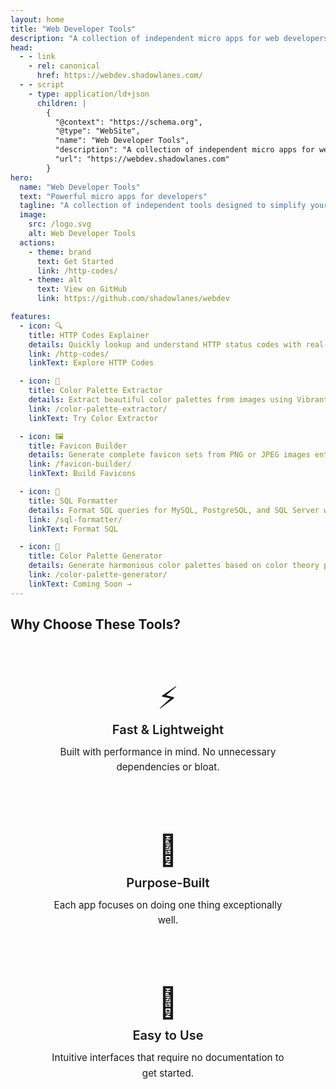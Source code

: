 ```yaml
---
layout: home
title: "Web Developer Tools"
description: "A collection of independent micro apps for web developers"
head:
  - - link
    - rel: canonical
      href: https://webdev.shadowlanes.com/
  - - script
    - type: application/ld+json
      children: |
        {
          "@context": "https://schema.org",
          "@type": "WebSite",
          "name": "Web Developer Tools",
          "description": "A collection of independent micro apps for web developers",
          "url": "https://webdev.shadowlanes.com"
        }
hero:
  name: "Web Developer Tools"
  text: "Powerful micro apps for developers"
  tagline: "A collection of independent tools designed to simplify your web development workflow"
  image:
    src: /logo.svg
    alt: Web Developer Tools
  actions:
    - theme: brand
      text: Get Started
      link: /http-codes/
    - theme: alt
      text: View on GitHub
      link: https://github.com/shadowlanes/webdev

features:
  - icon: 🔍
    title: HTTP Codes Explainer
    details: Quickly lookup and understand HTTP status codes with real-time search and detailed explanations for all standard codes.
    link: /http-codes/
    linkText: Explore HTTP Codes

  - icon: 🎨
    title: Color Palette Extractor
    details: Extract beautiful color palettes from images using Vibrant.js. Upload, extract, and export colors with ease.
    link: /color-palette-extractor/
    linkText: Try Color Extractor

  - icon: 🖼️
    title: Favicon Builder
    details: Generate complete favicon sets from PNG or JPEG images entirely in your browser. No server required.
    link: /favicon-builder/
    linkText: Build Favicons

  - icon: 📄
    title: SQL Formatter
    details: Format SQL queries for MySQL, PostgreSQL, and SQL Server with automatic formatting as you type.
    link: /sql-formatter/
    linkText: Format SQL

  - icon: 🌈
    title: Color Palette Generator
    details: Generate harmonious color palettes based on color theory principles. Perfect for design projects.
    link: /color-palette-generator/
    linkText: Coming Soon →
---
```


## Why Choose These Tools?

<div class="vp-features-wrapper">
  <div class="vp-feature">
    <div class="vp-feature-icon">⚡</div>
    <h3 class="vp-feature-title">Fast & Lightweight</h3>
    <p class="vp-feature-details">Built with performance in mind. No unnecessary dependencies or bloat.</p>
  </div>

  <div class="vp-feature">
    <div class="vp-feature-icon">🎯</div>
    <h3 class="vp-feature-title">Purpose-Built</h3>
    <p class="vp-feature-details">Each app focuses on doing one thing exceptionally well.</p>
  </div>

  <div class="vp-feature">
    <div class="vp-feature-icon">🚀</div>
    <h3 class="vp-feature-title">Easy to Use</h3>
    <p class="vp-feature-details">Intuitive interfaces that require no documentation to get started.</p>
  </div>
</div>

<style scoped>
.vp-features-wrapper {
  display: grid;
  grid-template-columns: repeat(auto-fit, minmax(280px, 1fr));
  gap: 2rem;
  margin: 3rem auto;
  max-width: 1200px;
  padding: 0 1.5rem;
}

.vp-feature {
  background: var(--vp-c-bg-soft);
  border: 1px solid var(--vp-c-divider);
  border-radius: 12px;
  padding: 2rem;
  transition: all 0.3s ease;
  text-align: center;
}

.vp-feature:hover {
  border-color: var(--vp-c-brand-1);
}

.vp-feature-icon {
  font-size: 3rem;
  margin-bottom: 1rem;
  line-height: 1;
}

.vp-feature-title {
  font-size: 1.25rem;
  font-weight: 600;
  color: var(--vp-c-text-1);
  margin: 0 0 0.75rem 0;
}

.vp-feature-details {
  font-size: 0.95rem;
  line-height: 1.6;
  color: var(--vp-c-text-2);
  margin: 0;
}

@media (max-width: 768px) {
  .vp-features-wrapper {
    grid-template-columns: 1fr;
    gap: 1.5rem;
  }
}
</style>